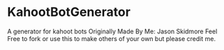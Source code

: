 # KahootBotGenerator
A generator for kahoot bots
Originally Made By Me: Jason Skidmore
Feel Free to fork or use this to make others of your own but please credit me.
